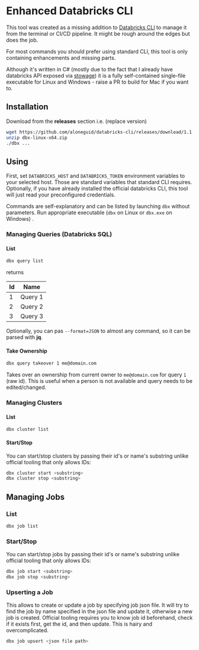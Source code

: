 # Enhanced Databricks CLI

This tool was created as a missing addition to [Databricks CLI](https://docs.databricks.com/dev-tools/cli/index.html) to manage it from the terminal or CI/CD pipeline. It might be rough around the edges but does the job.

For most commands you should prefer using standard CLI, this tool is only containing enhancements and missing parts.

Although it's written in C# (mostly due to the fact that I already have databricks API exposed via [stowage](https://github.com/aloneguid/stowage)) it is a fully self-contained single-file executable for Linux and Windows - raise a PR to build for Mac if you want to.

## Installation

Download from the **releases** section i.e. (replace version)

```bash
wget https://github.com/aloneguid/databricks-cli/releases/download/1.1.2/dbx-linux-x64.zip
unzip dbx-linux-x64.zip
./dbx ...
```



## Using

First, set `DATABRICKS_HOST` and `DATABRICKS_TOKEN` environment variables to your selected host. Those are standard variables that standard CLI requires. Optionally, if you have already installed the official databricks CLI, this tool will just read your preconfigured credentials.

Commands are self-explanatory and can be listed by launching `dbx` without parameters. Run appropriate executable (`dbx` on Linux or `dbx.exe` on Windows) .

### Managing Queries (Databricks SQL)

#### List

```bash
dbx query list
```

returns

| Id   | Name    |
| ---- | ------- |
| 1    | Query 1 |
| 2    | Query 2 |
| 3    | Query 3 |

Optionally, you can pas `--format=JSON` to almost any command, so it can be parsed with **jq**.

#### Take Ownership

```bash
dbx query takeover 1 me@domain.com
```

Takes over an ownership from current owner to `me@domain.com` for query `1` (raw id). This is useful when a person is not available and query needs to be edited/changed.

### Managing Clusters

#### List

```bas
dbx cluster list
```

#### Start/Stop

You can start/stop clusters by passing their id's or name's substring unlike official tooling that only allows IDs:

```bash
dbx cluster start <substring>
dbx cluster stop <substring>
```

## Managing Jobs

### List

```bash
dbx job list
```

### Start/Stop

You can start/stop jobs by passing their id's or name's substring unlike official tooling that only allows IDs:

```bash
dbx job start <substring>
dbx job stop <substring>
```

### Upserting a Job

This allows to create or update a job by specifying job json file. It will try to find the job by name specified in the json file and update it, otherwise a new job is created. Official tooling requires you to know job id beforehand, check if it exists first, get the id, and then update. This is hairy and overcomplicated.

```bash
dbx job upsert <json file path>
```

